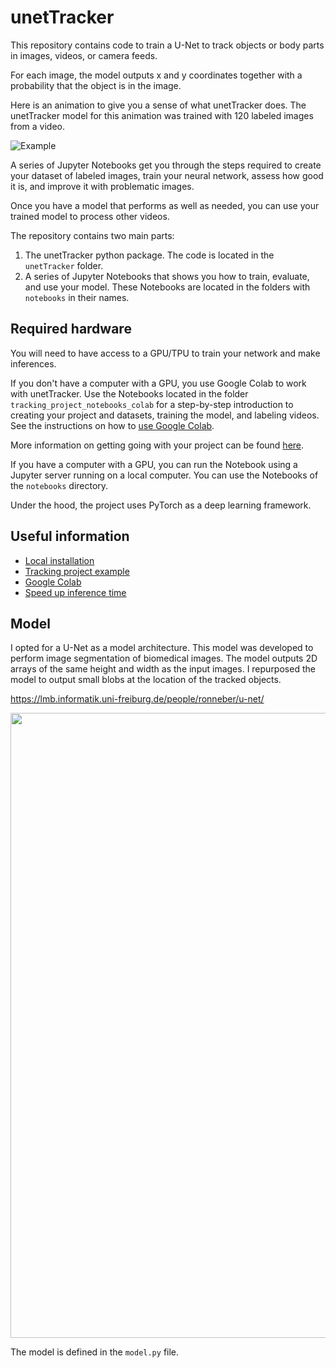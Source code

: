# unetTracker

This repository contains code to train a U-Net to track objects or body parts in images, videos, or camera feeds. 

For each image, the model outputs x and y coordinates together with a probability that the object is in the image.

Here is an animation to give you a sense of what unetTracker does. The unetTracker model for this animation was trained with 120 labeled images from a video.

![Example](documentation/images/tracking_animation.gif)

A series of Jupyter Notebooks get you through the steps required to create your dataset of labeled images, train your neural network, assess how good it is, and improve it with problematic images.  

Once you have a model that performs as well as needed, you can use your trained model to process other videos.

The repository contains two main parts: 
1. The unetTracker python package. The code is located in the `unetTracker` folder.
2. A series of Jupyter Notebooks that shows you how to train, evaluate, and use your model. These Notebooks are located in the folders with `notebooks` in their names.

## Required hardware
  
You will need to have access to a GPU/TPU to train your network and make inferences. 

If you don't have a computer with a GPU, you use Google Colab to work with unetTracker. Use the Notebooks located in the folder `tracking_project_notebooks_colab` for a step-by-step introduction to creating your project and datasets, training the model, and labeling videos. See the instructions on how to [use Google Colab](documentation/colab.md).
  
More information on getting going with your project can be found [here](https://github.com/kevin-allen/unetTracker/blob/main/documentation/tracking_project_example.md).

If you have a computer with a GPU, you can run the Notebook using a Jupyter server running on a local computer. You can use the Notebooks of the `notebooks` directory.

Under the hood, the project uses PyTorch as a deep learning framework.

## Useful information

* [Local installation](documentation/install.md)
* [Tracking project example](documentation/tracking_project_example.md)
* [Google Colab](documentation/colab.md)
* [Speed up inference time](documentation/speed_up.md)


## Model

I opted for a U-Net as a model architecture. This model was developed to perform image segmentation of biomedical images. The model outputs 2D arrays of the same height and width as the input images. I repurposed the model to output small blobs at the location of the tracked objects. 

https://lmb.informatik.uni-freiburg.de/people/ronneber/u-net/

<img src="documentation/images/u-net-architecture.png" width="1000"/>

The model is defined in the `model.py` file.

